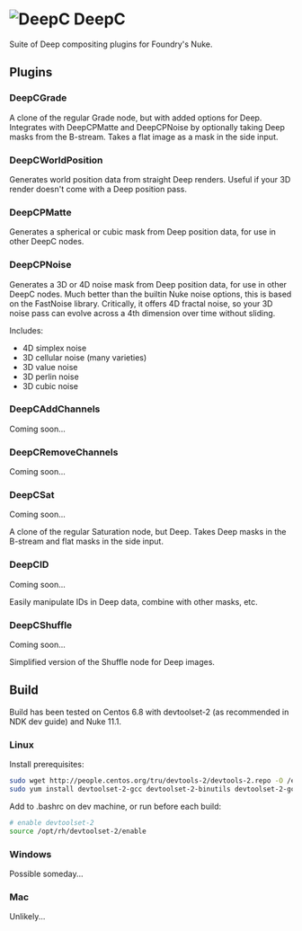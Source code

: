 # ![DeepC](https://raw.githubusercontent.com/charlesangus/DeepC/master/icon/anglerfish_icon_large_black.png?token=AEfZ8dBF4EeIbeloTW6-TN8YI-RFCe3zks5cIurywA%3D%3D) DeepC

Suite of Deep compositing plugins for Foundry's Nuke.

## Plugins

### DeepCGrade

A clone of the regular Grade node, but with added options for Deep. Integrates with DeepCPMatte and DeepCPNoise by optionally taking Deep masks from the B-stream. Takes a flat image as a mask in the side input.

### DeepCWorldPosition

Generates world position data from straight Deep renders. Useful if your 3D render doesn't come with a Deep position pass.

### DeepCPMatte

Generates a spherical or cubic mask from Deep position data, for use in other DeepC nodes.

### DeepCPNoise

Generates a 3D or 4D noise mask from Deep position data, for use in other DeepC nodes. Much better than the builtin Nuke noise options, this is based on the FastNoise library. Critically, it offers 4D fractal noise, so your 3D noise pass can evolve across a 4th dimension over time without sliding.

Includes:

- 4D simplex noise
- 3D cellular noise (many varieties)
- 3D value noise
- 3D perlin noise
- 3D cubic noise

### DeepCAddChannels

Coming soon...

### DeepCRemoveChannels

Coming soon...

### DeepCSat

Coming soon...

A clone of the regular Saturation node, but Deep. Takes Deep masks in the B-stream and flat masks in the side input.

### DeepCID

Coming soon...

Easily manipulate IDs in Deep data, combine with other masks, etc.

### DeepCShuffle

Coming soon...

Simplified version of the Shuffle node for Deep images.

## Build

Build has been tested on Centos 6.8 with devtoolset-2 (as recommended in NDK dev guide) and Nuke 11.1.

### Linux

Install prerequisites:

```bash
sudo wget http://people.centos.org/tru/devtools-2/devtools-2.repo -O /etc/yum.repos.d/devtools-2.repo
sudo yum install devtoolset-2-gcc devtoolset-2-binutils devtoolset-2-gcc-c++ mesa-libGLU-devel
```

Add to .bashrc on dev machine, or run before each build:

```bash
# enable devtoolset-2
source /opt/rh/devtoolset-2/enable
```

### Windows

Possible someday...

### Mac

Unlikely...
